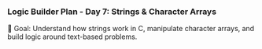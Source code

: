 ### Logic Builder Plan - Day 7: Strings & Character Arrays

🎯 Goal: Understand how strings work in C, manipulate character arrays, and build logic around text-based problems.
